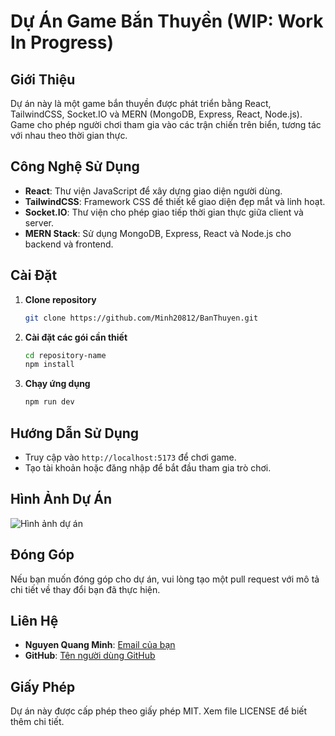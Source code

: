 # Dự Án Game Bắn Thuyền (WIP: Work In Progress)

## Giới Thiệu
Dự án này là một game bắn thuyền được phát triển bằng React, TailwindCSS, Socket.IO và MERN (MongoDB, Express, React, Node.js). Game cho phép người chơi tham gia vào các trận chiến trên biển, tương tác với nhau theo thời gian thực.

## Công Nghệ Sử Dụng
- **React**: Thư viện JavaScript để xây dựng giao diện người dùng.
- **TailwindCSS**: Framework CSS để thiết kế giao diện đẹp mắt và linh hoạt.
- **Socket.IO**: Thư viện cho phép giao tiếp thời gian thực giữa client và server.
- **MERN Stack**: Sử dụng MongoDB, Express, React và Node.js cho backend và frontend.

## Cài Đặt
1. **Clone repository**
   ```bash
   git clone https://github.com/Minh20812/BanThuyen.git
   ```
2. **Cài đặt các gói cần thiết**
   ```bash
   cd repository-name
   npm install
   ```
3. **Chạy ứng dụng**
   ```bash
   npm run dev
   ```

## Hướng Dẫn Sử Dụng
- Truy cập vào `http://localhost:5173` để chơi game.
- Tạo tài khoản hoặc đăng nhập để bắt đầu tham gia trò chơi.

## Hình Ảnh Dự Án
![Hình ảnh dự án](https://i.imgur.com/g1cA9hE.png)

## Đóng Góp
Nếu bạn muốn đóng góp cho dự án, vui lòng tạo một pull request với mô tả chi tiết về thay đổi bạn đã thực hiện.

## Liên Hệ
- **Nguyen Quang Minh**: [Email của bạn](mailto:ngquangminh2128@gmail.com)
- **GitHub**: [Tên người dùng GitHub](https://github.com/Minh20812)

## Giấy Phép
Dự án này được cấp phép theo giấy phép MIT. Xem file LICENSE để biết thêm chi tiết.
